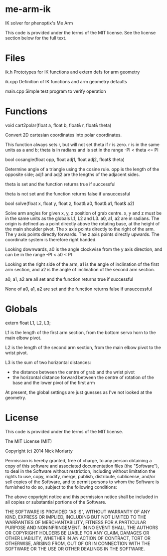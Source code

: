 me-arm-ik
=========

IK solver for phenoptix's Me Arm

This code is provided under the terms of the MIT license.  See the license section below for the full text.

Files
=====
ik.h      Prototypes for IK functions and extern defs for arm geometry

ik.cpp    Definition of IK functions and arm geometry defaults

main.cpp  Simple test program to verify operation

Functions
=========
void cart2polar(float a, float b, float& r, float& theta)

Convert 2D cartesian coordinates into polar coordinates.

This function always sets r, but will not set theta if r is zero.
r is in the same units as a and b;
theta is in radians and is set in the range -PI < theta <= PI

bool cosangle(float opp, float adj1, float adj2, float& theta)

Determine angle of a triangle using the cosine rule.
opp is the length of the opposite side; adj1 and adj2 are the lengths of the adjacent sides.

theta is set and the function returns true if successful

theta is not set and the function returns false if unsuccessful

bool solve(float x, float y, float z, float& a0, float& a1, float& a2)

Solve arm angles for given x, y, z position of grab centre.
x, y and z must be in the same units as the globals L1, L2 and L3.
a0, a1, a2 are in radians.
The origin is defined as a point directly above the rotating base,
at the height of the main shoulder pivot.
The x axis points directly to the right of the arm.
The y axis points directly forwards.
The z axis points directly upwards.
The coordinate system is therefore right handed.

Looking downwards, a0 is the angle clockwise from the y axis direction, and can be in the range -PI < a0 < PI

Looking at the right side of the arm, a1 is the angle of inclination of the first arm section, and
a2 is the angle of inclination of the second arm section.

a0, a1, a2 are all set and the function returns true if successful

None of a0, a1, a2 are set and the function returns false if unsuccessful

Globals
=======
extern float L1, L2, L3;

L1 is the length of the first arm section, from the bottom servo horn to the main elbow pivot.

L2 is the length of the second arm section, from the main elbow pivot to the wrist pivot.

L3 is the sum of two horizontal distances:
 - the distance between the centre of grab and the wrist pivot
 - the horizontal distance forward between the centre of rotation of the base and the lower pivot of the first arm
 
At present, the global settings are just guesses as I've not looked at the geometry.

License
=======
This code is provided under the terms of the MIT license.

The MIT License (MIT)

Copyright (c) 2014 Nick Moriarty

Permission is hereby granted, free of charge, to any person obtaining a copy
of this software and associated documentation files (the "Software"), to deal
in the Software without restriction, including without limitation the rights
to use, copy, modify, merge, publish, distribute, sublicense, and/or sell
copies of the Software, and to permit persons to whom the Software is
furnished to do so, subject to the following conditions:

The above copyright notice and this permission notice shall be included in
all copies or substantial portions of the Software.

THE SOFTWARE IS PROVIDED "AS IS", WITHOUT WARRANTY OF ANY KIND, EXPRESS OR
IMPLIED, INCLUDING BUT NOT LIMITED TO THE WARRANTIES OF MERCHANTABILITY,
FITNESS FOR A PARTICULAR PURPOSE AND NONINFRINGEMENT. IN NO EVENT SHALL THE
AUTHORS OR COPYRIGHT HOLDERS BE LIABLE FOR ANY CLAIM, DAMAGES OR OTHER
LIABILITY, WHETHER IN AN ACTION OF CONTRACT, TORT OR OTHERWISE, ARISING FROM,
OUT OF OR IN CONNECTION WITH THE SOFTWARE OR THE USE OR OTHER DEALINGS IN
THE SOFTWARE.
